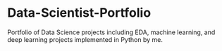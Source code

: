 # Data-Scientist-Portfolio
Portfolio of Data Science projects including EDA, machine learning, and deep learning projects implemented in Python by me.
